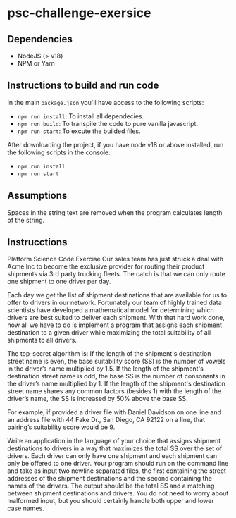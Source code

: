 # psc-challenge-exersice

## Dependencies

- NodeJS (> v18)
- NPM or Yarn

## Instructions to build and run code
In the main `package.json` you'll have access to the following scripts:

- `npm run install`: To install all dependecies.
- `npm run build`: To transpile the code to pure vanilla javascript.
- `npm run start`: To excute the builded files.

After downloading the project, if you have node v18 or above installed, run the following scripts in the console:

- `npm run install`
- `npm run start`

## Assumptions

Spaces in the string text are removed when the program calculates length of the string.

## Instrucctions

Platform Science Code Exercise
Our sales team has just struck a deal with Acme Inc to become the exclusive provider for routing their product shipments via 3rd party trucking
fleets. The catch is that we can only route one shipment to one driver per day.

Each day we get the list of shipment destinations that are available for us to offer to drivers in our network. Fortunately our team of highly trained
data scientists have developed a mathematical model for determining which drivers are best suited to deliver each shipment.
With that hard work done, now all we have to do is implement a program that assigns each shipment destination to a given driver while
maximizing the total suitability of all shipments to all drivers.

The top-secret algorithm is:
If the length of the shipment's destination street name is even, the base suitability score (SS) is the number of vowels in the driver’s name
multiplied by 1.5.
If the length of the shipment's destination street name is odd, the base SS is the number of consonants in the driver’s name multiplied by 1.
If the length of the shipment's destination street name shares any common factors (besides 1) with the length of the driver’s name, the SS is
increased by 50% above the base SS.

For example, if provided a driver file with Daniel Davidson on one line and an address file with 44 Fake Dr., San Diego, CA 92122 on
a line, that pairing’s suitability score would be 9.

Write an application in the language of your choice that assigns shipment destinations to drivers in a way that maximizes the total SS over the set
of drivers. Each driver can only have one shipment and each shipment can only be offered to one driver. Your program should run on the
command line and take as input two newline separated files, the first containing the street addresses of the shipment destinations and the second
containing the names of the drivers. The output should be the total SS and a matching between shipment destinations and drivers. You do not
need to worry about malformed input, but you should certainly handle both upper and lower case names.